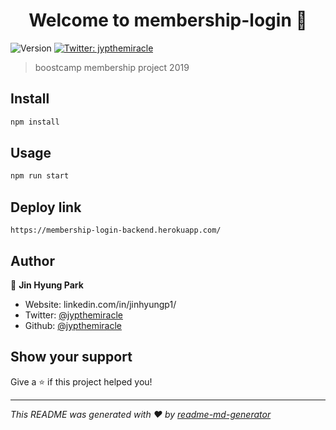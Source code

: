 <h1 align="center">Welcome to membership-login 👋</h1>
<p>
  <img alt="Version" src="https://img.shields.io/badge/version-0.0.1-blue.svg?cacheSeconds=2592000" />
  <a href="https://twitter.com/jypthemiracle" target="_blank">
    <img alt="Twitter: jypthemiracle" src="https://img.shields.io/twitter/follow/jypthemiracle.svg?style=social" />
  </a>
</p>

> boostcamp membership project 2019

## Install

```sh
npm install
```

## Usage

```sh
npm run start
```

## Deploy link
```https://membership-login-backend.herokuapp.com/```

## Author

👤 **Jin Hyung Park**

* Website: linkedin.com/in/jinhyungp1/
* Twitter: [@jypthemiracle](https://twitter.com/jypthemiracle)
* Github: [@jypthemiracle](https://github.com/jypthemiracle)

## Show your support

Give a ⭐️ if this project helped you!

***
_This README was generated with ❤️ by [readme-md-generator](https://github.com/kefranabg/readme-md-generator)_